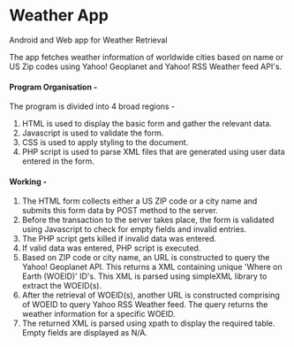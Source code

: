 Weather App
===========

Android and Web app for Weather Retrieval

The app fetches weather information of worldwide cities based on name or US
Zip codes using Yahoo! Geoplanet and Yahoo! RSS Weather feed API's.

#### Program Organisation -
The program is divided into 4 broad regions -
1. HTML is used to display the basic form and gather the relevant data.
2. Javascript is used to validate the form.
3. CSS is used to apply styling to the document.
4. PHP script is used to parse XML files that are generated using user data 
   entered in the form.

#### Working - 
1. The HTML form collects either a US ZIP code or a city name and submits this form data by POST method to the server.
2. Before the transaction to the server takes place, the form is validated using Javascript to check for empty fields and invalid entries.
3. The PHP script gets killed if invalid data was entered.
4. If valid data was entered, PHP script is executed.
5. 	Based on ZIP code or city name, an URL is constructed to query the Yahoo! Geoplanet API. This returns a XML containing unique 'Where on Earth (WOEID)' ID's. This XML is parsed using simpleXML library to extract the WOEID(s).
6. 	After the retrieval of WOEID(s), another URL is constructed comprising of WOEID to query Yahoo RSS Weather feed. The query returns the weather information for a specific WOEID.
7. 	The returned XML is parsed using xpath to display the required table. Empty fields are displayed as N/A.

